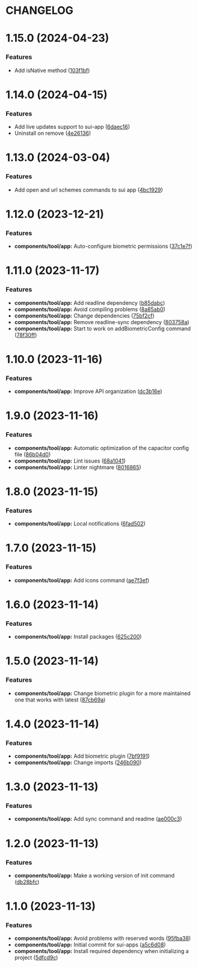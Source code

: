 # CHANGELOG

# 1.15.0 (2024-04-23)


### Features

* Add isNative method ([103f1bf](https://github.com/SUI-Components/adevinta-spain-components/commit/103f1bfdc9ec28621bd546917e46d45d43a3f292))



# 1.14.0 (2024-04-15)


### Features

* Add live updates support to sui-app ([6daec16](https://github.com/SUI-Components/adevinta-spain-components/commit/6daec169a124eefaebdc031706a0f691575c8d4b))
* Uninstall on remove ([4e26136](https://github.com/SUI-Components/adevinta-spain-components/commit/4e26136065f552eaf659a1094a563d826eae4c97))



# 1.13.0 (2024-03-04)


### Features

* Add open and url schemes commands to sui app ([4bc1929](https://github.com/SUI-Components/adevinta-spain-components/commit/4bc192942f080082d32087a841c283e90d6e7bce))



# 1.12.0 (2023-12-21)


### Features

* **components/tool/app:** Auto-configure biometric permissions ([37c1e7f](https://github.com/SUI-Components/adevinta-spain-components/commit/37c1e7f352620268b3f60b19d2694a430f3d8d8e))



# 1.11.0 (2023-11-17)


### Features

* **components/tool/app:** Add readline dependency ([b85dabc](https://github.com/SUI-Components/adevinta-spain-components/commit/b85dabc20af236aacdb76b97fe3bf12db2c95f54))
* **components/tool/app:** Avoid compiling problems ([8a85ab0](https://github.com/SUI-Components/adevinta-spain-components/commit/8a85ab0980bf30485591ea2df625f484607e99bc))
* **components/tool/app:** Change dependencies ([75bf2cf](https://github.com/SUI-Components/adevinta-spain-components/commit/75bf2cf885a9b2b8da7f92e89767ca9e9a3aa20a))
* **components/tool/app:** Remove readline-sync dependency ([803758a](https://github.com/SUI-Components/adevinta-spain-components/commit/803758a4183a73caa4985cd9a90df9cf202575ec))
* **components/tool/app:** Start to work on addBiometricConfig command ([78f30ff](https://github.com/SUI-Components/adevinta-spain-components/commit/78f30ff9f43c145f54a40ace1d97dd7432331257))



# 1.10.0 (2023-11-16)


### Features

* **components/tool/app:** Improve API organization ([dc3b16e](https://github.com/SUI-Components/adevinta-spain-components/commit/dc3b16e68de01839f5d23edfc7f70ddc3d2c4a97))



# 1.9.0 (2023-11-16)


### Features

* **components/tool/app:** Automatic optimization of the capacitor config file ([86b04d0](https://github.com/SUI-Components/adevinta-spain-components/commit/86b04d0e711255f36220ca03c70333be7cd7dd25))
* **components/tool/app:** Lint issues ([68a1041](https://github.com/SUI-Components/adevinta-spain-components/commit/68a1041f8a0aa65b16866d9bf60af2c6f3a322f6))
* **components/tool/app:** Linter nightmare ([8016865](https://github.com/SUI-Components/adevinta-spain-components/commit/8016865977c1c49e2895153a921cf0488aee847f))



# 1.8.0 (2023-11-15)


### Features

* **components/tool/app:** Local notifications ([6fad502](https://github.com/SUI-Components/adevinta-spain-components/commit/6fad502a5ae88e7f782439c7c72411aa93d7e6c8))



# 1.7.0 (2023-11-15)


### Features

* **components/tool/app:** Add icons command ([ae7f3ef](https://github.com/SUI-Components/adevinta-spain-components/commit/ae7f3ef63e480898a7db409198b450d3658cca5b))



# 1.6.0 (2023-11-14)


### Features

* **components/tool/app:** Install packages ([625c200](https://github.com/SUI-Components/adevinta-spain-components/commit/625c200db4a761c1b1be2115d7f8de8004df596c))



# 1.5.0 (2023-11-14)


### Features

* **components/tool/app:** Change biometric plugin for a more maintained one that works with latest ([87cb69a](https://github.com/SUI-Components/adevinta-spain-components/commit/87cb69abc0edad475a8085d0651ec0afd53ab6d0))



# 1.4.0 (2023-11-14)


### Features

* **components/tool/app:** Add biometric plugin ([7bf9191](https://github.com/SUI-Components/adevinta-spain-components/commit/7bf919176051e8d49be09f7f2fcab58390e4b7d1))
* **components/tool/app:** Change imports ([246b090](https://github.com/SUI-Components/adevinta-spain-components/commit/246b0905c9775ff3e9729f21aee245cf270159b2))



# 1.3.0 (2023-11-13)


### Features

* **components/tool/app:** Add sync command and readme ([ae000c3](https://github.com/SUI-Components/adevinta-spain-components/commit/ae000c34a9bc843beb2452480a6162b84c0d99c4))



# 1.2.0 (2023-11-13)


### Features

* **components/tool/app:** Make a working version of init command ([db28bfc](https://github.com/SUI-Components/adevinta-spain-components/commit/db28bfcf153361ba57c37ea39b13e95af357ee4e))



# 1.1.0 (2023-11-13)


### Features

* **components/tool/app:** Avoid problems with reserved words ([95fba38](https://github.com/SUI-Components/adevinta-spain-components/commit/95fba3891161d2333e47752e82f25ef0af7b2d37))
* **components/tool/app:** Initial commit for sui-apps ([a5c6d08](https://github.com/SUI-Components/adevinta-spain-components/commit/a5c6d0860cc4a67f8cefbe864cd1185988228733))
* **components/tool/app:** Install required dependency when initializing a project ([5dfcd9c](https://github.com/SUI-Components/adevinta-spain-components/commit/5dfcd9cf0e94fc785335d81a3cd358ed6bf9241e))